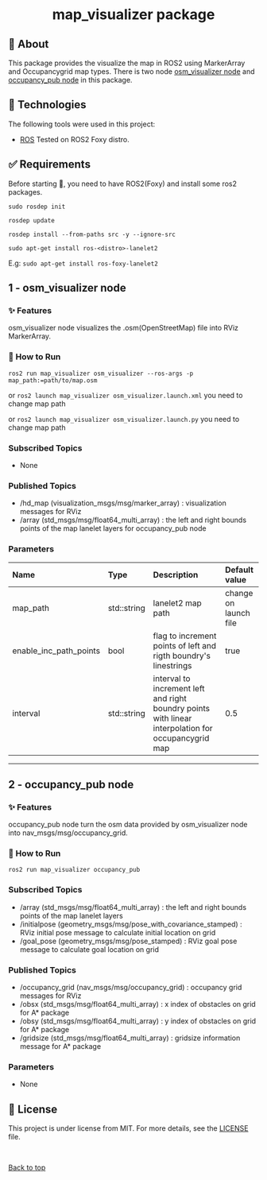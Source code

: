 <h1 align="center">map_visualizer package</h1>

## :dart: About ##
This package provides the visualize the map in ROS2 using MarkerArray and Occupancygrid map types.
There is two node <a href="#1---osm_visualizer-node">osm_visualizer node</a> and <a href="#2---occupancy_pub-node">occupancy_pub node</a> in this package.

## :rocket: Technologies ##

The following tools were used in this project:

- [ROS](https://www.ros.org/) Tested on ROS2 Foxy distro.

## :white_check_mark: Requirements ##
Before starting :checkered_flag:, you need to have ROS2(Foxy) and install some ros2 packages.

`sudo rosdep init`

`rosdep update`

`rosdep install --from-paths src -y --ignore-src`

`sudo apt-get install ros-<distro>-lanelet2`

E.g: `sudo apt-get install ros-foxy-lanelet2`

## 1 - osm_visualizer node

### :sparkles: Features

osm_visualizer node visualizes the .osm(OpenStreetMap) file into RViz MarkerArray. 

### :checkered_flag: How to Run

`ros2 run map_visualizer osm_visualizer --ros-args -p map_path:=path/to/map.osm`

or `ros2 launch map_visualizer osm_visualizer.launch.xml` you need to change map path

or `ros2 launch map_visualizer osm_visualizer.launch.py` you need to change map path

### Subscribed Topics

- None

### Published Topics

- /hd_map (visualization_msgs/msg/marker_array) : visualization messages for RViz
- /array (std_msgs/msg/float64_multi_array) : the left and right bounds points of the map lanelet layers for occupancy_pub node

### Parameters

| Name                   | Type        | Description                                                                                         | Default value           |
| :--------------------- | :---------- | :-------------------------------------------------------------------------------------------------  | :---------------------- |
| map_path               | std::string | lanelet2 map path                                                                                   | change on launch file   |
| enable_inc_path_points | bool        | flag to increment points of left and rigth boundry's linestrings                                    | true                    |
| interval               | std::string | interval to increment left and right boundry points with linear interpolation for occupancygrid map | 0.5                     |


---

## 2 - occupancy_pub node

### :sparkles: Features

occupancy_pub node turn the osm data provided by osm_visualizer node into nav_msgs/msg/occupancy_grid. 

### :checkered_flag: How to Run

`ros2 run map_visualizer occupancy_pub`

### Subscribed Topics

- /array (std_msgs/msg/float64_multi_array) : the left and right bounds points of the map lanelet layers
- /initialpose (geometry_msgs/msg/pose_with_covariance_stamped) : RViz initial pose message to calculate initial location on grid
- /goal_pose (geometry_msgs/msg/pose_stamped) : RViz goal pose message to calculate goal location on grid

### Published Topics

- /occupancy_grid (nav_msgs/msg/occupancy_grid) : occupancy grid messages for RViz
- /obsx (std_msgs/msg/float64_multi_array) : x index of obstacles on grid for A* package
- /obsy (std_msgs/msg/float64_multi_array) : y index of obstacles on grid for A* package
- /gridsize (std_msgs/msg/float64_multi_array) : gridsize information message for A* package

### Parameters

- None


## :memo: License

This project is under license from MIT. For more details, see the [LICENSE](LICENSE) file.


&#xa0;

<a href="#top">Back to top</a>
